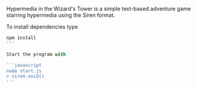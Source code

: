 Hypermedia in the Wizard's Tower is a simple text-based adventure game starring hypermedia using the Siren format.

To install dependencies type 

```javascript
npm install
'''

Start the program with

```javascript
node start.js
> siren.void()
'''
